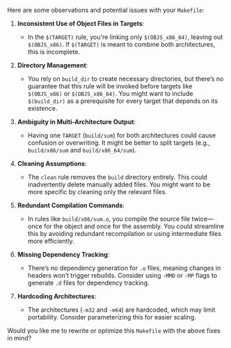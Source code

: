 Here are some observations and potential issues with your `Makefile`:

1. **Inconsistent Use of Object Files in Targets**:
   - In the `$(TARGET)` rule, you're linking only `$(OBJS_x86_64)`, leaving out `$(OBJS_x86)`. If `$(TARGET)` is meant to combine both architectures, this is incomplete.

2. **Directory Management**:
   - You rely on `build_dir` to create necessary directories, but there’s no guarantee that this rule will be invoked before targets like `$(OBJS_x86)` or `$(OBJS_x86_64)`. You might want to include `$(build_dir)` as a prerequisite for every target that depends on its existence.

3. **Ambiguity in Multi-Architecture Output**:
   - Having one `TARGET` (`build/sum`) for both architectures could cause confusion or overwriting. It might be better to split targets (e.g., `build/x86/sum` and `build/x86_64/sum`).

4. **Cleaning Assumptions**:
   - The `clean` rule removes the `build` directory entirely. This could inadvertently delete manually added files. You might want to be more specific by cleaning only the relevant files.

5. **Redundant Compilation Commands**:
   - In rules like `build/x86/sum.o`, you compile the source file twice—once for the object and once for the assembly. You could streamline this by avoiding redundant recompilation or using intermediate files more efficiently.

6. **Missing Dependency Tracking**:
   - There’s no dependency generation for `.o` files, meaning changes in headers won’t trigger rebuilds. Consider using `-MMD` or `-MP` flags to generate `.d` files for dependency tracking.

7. **Hardcoding Architectures**:
   - The architectures (`-m32` and `-m64`) are hardcoded, which may limit portability. Consider parameterizing this for easier scaling.

Would you like me to rewrite or optimize this `Makefile` with the above fixes in mind?
